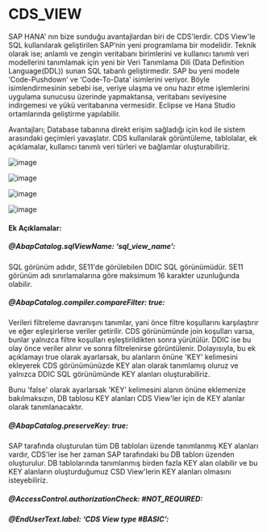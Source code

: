 # CDS_VIEW

SAP HANA' nın bize sunduğu avantajlardan biri de CDS'lerdir. CDS View'le SQL kullanılarak geliştirilen SAP’nin yeni programlama bir modelidir.
Teknik olarak ise; anlamlı ve zengin veritabanı birimlerini ve kullanıcı tanımlı veri modellerini tanımlamak için yeni bir Veri Tanımlama Dili (Data Definition Language(DDL)) 
sunan SQL tabanlı geliştirmedir. SAP bu yeni modele ‘Code-Pushdown’ ve ‘Code-To-Data’ isimlerini veriyor. Böyle isimlendirmesinin sebebi ise, veriye ulaşma ve onu hazır etme işlemlerini uygulama sunucusu üzerinde yapmaktansa, veritabanı seviyesine indirgemesi ve yükü veritabanına vermesidir. 
Eclipse ve Hana Studio ortamlarında geliştirme yapılabilir.

Avantajları;
Database tabanına direkt erişim sağladığı için kod ile sistem arasındaki geçimleri yavaşlatır. 
CDS kullanılarak görüntüleme, tablolalar, ek açıklamalar, kullanıcı tanımlı veri türleri ve bağlamlar oluşturabiliriz. 


 ![image](https://user-images.githubusercontent.com/26427511/145884694-5ddbb1de-65a1-4fee-9697-a64200c11373.png)

 ![image](https://user-images.githubusercontent.com/26427511/145884913-b6c84be6-2151-42d1-ae8d-7c3ceb5c85da.png)
 
 ![image](https://user-images.githubusercontent.com/26427511/145885156-082d6450-cc31-4d3c-8125-968dedfb93d6.png)

![image](https://user-images.githubusercontent.com/26427511/145885910-c97989b2-799f-4f60-9d4f-26309c01a7c1.png)

#### Ek Açıklamalar:

##### @AbapCatalog.sqlViewName: ‘sql_view_name’: 
SQL görünüm adıdır, SE11'de görülebilen DDIC SQL görünümüdür. SE11 görünüm adı sınırlamalarına göre maksimum 16 karakter uzunluğunda olabilir. 

##### @AbapCatalog.compiler.compareFilter: true:
Verileri filtreleme davranışını tanımlar, yani önce filtre koşullarını karşılaştırır ve eğer eşleşirlerse veriler getirilir. CDS görünümünde join koşulları varsa, bunlar yalnızca filtre koşulları eşleştirildikten sonra yürütülür. DDIC ise bu olay önce veriler alınır ve sonra filtrelenirse görüntülenir. Dolayısıyla, bu ek açıklamayı true olarak ayarlarsak, bu alanların önüne 'KEY' kelimesini ekleyerek CDS görünümünüzde KEY alan olarak tanımlamış oluruz ve  yalnızca DDIC SQL görünümünde KEY alanları oluşturabiliriz.

Bunu 'false' olarak ayarlarsak 'KEY' kelimesini alanın önüne eklemenize bakılmaksızın, DB tablosu KEY alanları CDS View'ler için de KEY alanlar olarak tanımlanacaktır.

##### @AbapCatalog.preserveKey: true:
SAP tarafında oluşturulan tüm DB tabloları üzende tanımlanmış KEY alanları vardır, CDS'ler ise her zaman SAP tarafındaki bu DB tablorı üzenden oluşturulur. DB tablolarında tanımlanmış birden fazla KEY alan olabilir ve bu KEY alanların oluşturduğumuz CSD View'lerin KEY alanları olmasını isteyebiliriz. 

##### @AccessControl.authorizationCheck: #NOT_REQUIRED:

##### @EndUserText.label: ‘CDS View type #BASIC’:





